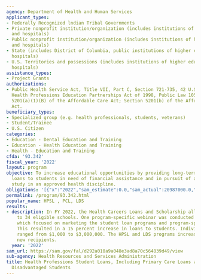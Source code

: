 ```yaml
---
agency: Department of Health and Human Services
applicant_types:
- Federally Recognized lndian Tribal Governments
- Private nonprofit institution/organization (includes institutions of higher education
  and hospitals)
- Public nonprofit institution/organization (includes institutions of higher education
  and hospitals)
- State (includes District of Columbia, public institutions of higher education and
  hospitals)
- U.S. Territories and possessions (includes institutions of higher education and
  hospitals)
assistance_types:
- Project Grants
authorizations:
- Public Health Service Act, Title VII, Part C, Section 721-735, 42 U.S.C. 292q-292y;
  Health Professions Education Partnerships Act of 1998, Public Law 105-392; Section
  5201(a)(1)(B) of the Affordable Care Act; Section 5201(b) of the Affordable Care
  Act.
beneficiary_types:
- Specialized group (e.g. health professionals, students, veterans)
- Student/Trainee
- U.S. Citizen
categories:
- Education - Dental Education and Training
- Education - Health Education and Training
- Health - Education and Training
cfda: '93.342'
fiscal_year: '2022'
layout: program
objective: To increase educational opportunities by providing long-term, low-interest
  loans to students in need of financial assistance and in pursuit of a course of
  study in an approved health discipline.
obligations: '[{"x":"2022","sam_estimate":0.0,"sam_actual":20987000.0,"usa_spending_actual":19344308.0},{"x":"2023","sam_estimate":39700000.0,"sam_actual":0.0,"usa_spending_actual":-18547043.0},{"x":"2024","sam_estimate":20000000.0,"sam_actual":0.0,"usa_spending_actual":0.0}]'
permalink: /program/93.342.html
popular_name: HPSL , PCL, LDS
results:
- description: In FY 2022, the Health Careers Loans and Scholarship allocated $20,988,000
    to 34 eligible schools. One program-specific webinar was conducted with all grantees,
    which focused on marketing the student loan programs and program-specific guidance.
    This resulted in a 15 percent increase in loans to students. Individual awards
    ranged from $1,000 to $3,000,000. The HPSL and LDS programs increased by three
    new recipients.
  year: '2022'
sam_url: https://sam.gov/fal/d292a010a9a048e3ad8a70c564839d49/view
sub-agency: Health Resources and Services Administration
title: Health Professions Student Loans, Including Primary Care Loans and Loans for
  Disadvantaged Students
---
```

